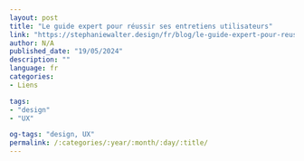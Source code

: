 ```yaml
---
layout: post
title: "Le guide expert pour réussir ses entretiens utilisateurs"
link: "https://stephaniewalter.design/fr/blog/le-guide-expert-pour-reussir-ses-entretiens-utilisateurs"
author: N/A
published_date: "19/05/2024"
description: ""
language: fr
categories:
- Liens

tags:
- "design"
- "UX"

og-tags: "design, UX"
permalink: /:categories/:year/:month/:day/:title/
---
```

